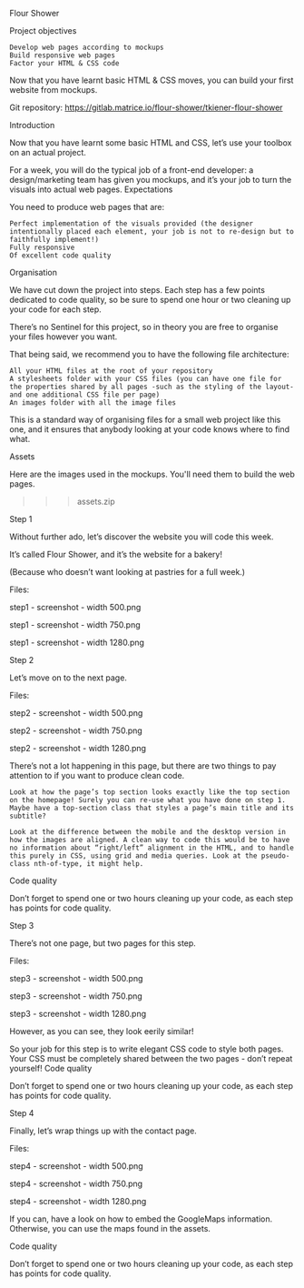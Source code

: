  Flour Shower 

  Project objectives

    Develop web pages according to mockups
    Build responsive web pages
    Factor your HTML & CSS code

Now that you have learnt basic HTML & CSS moves, you can build your first website from mockups.

Git repository:
https://gitlab.matrice.io/flour-shower/tkiener-flour-shower

 Introduction

Now that you have learnt some basic HTML and CSS, let’s use your toolbox on an actual project.

For a week, you will do the typical job of a front-end developer: a design/marketing team has given you mockups, and it’s your job to turn the visuals into actual web pages.
Expectations

You need to produce web pages that are:

    Perfect implementation of the visuals provided (the designer intentionally placed each element, your job is not to re-design but to faithfully implement!)
    Fully responsive
    Of excellent code quality

Organisation

We have cut down the project into steps. 
Each step has a few points dedicated to code quality, so be sure to spend one hour or two cleaning up your code for each step.

There’s no Sentinel for this project, so in theory you are free to organise your files however you want.

That being said, we recommend you to have the following file architecture:

    All your HTML files at the root of your repository
    A stylesheets folder with your CSS files (you can have one file for the properties shared by all pages -such as the styling of the layout- and one additional CSS file per page)
    An images folder with all the image files

This is a standard way of organising files for a small web project like this one, and it ensures that anybody looking at your code knows where to find what.

Assets

Here are the images used in the mockups. You'll need them to build the web pages.
>>> assets.zip

Step 1 



Without further ado, let’s discover the website you will code this week.

It’s called Flour Shower, and it’s the website for a bakery!

(Because who doesn’t want looking at pastries for a full week.)

Files:

step1 - screenshot - width 500.png

step1 - screenshot - width 750.png

step1 - screenshot - width 1280.png

 Step 2

Let’s move on to the next page.

Files:

step2 - screenshot - width 500.png

step2 - screenshot - width 750.png

step2 - screenshot - width 1280.png



There’s not a lot happening in this page, but there are two things to pay attention to if you want to produce clean code.

    Look at how the page’s top section looks exactly like the top section on the homepage! Surely you can re-use what you have done on step 1. Maybe have a top-section class that styles a page’s main title and its subtitle?

    Look at the difference between the mobile and the desktop version in how the images are aligned. A clean way to code this would be to have no information about “right/left” alignment in the HTML, and to handle this purely in CSS, using grid and media queries. Look at the pseudo-class nth-of-type, it might help.

Code quality

Don’t forget to spend one or two hours cleaning up your code, as each step has points for code quality.

 Step 3

There’s not one page, but two pages for this step.

Files:

step3 - screenshot - width 500.png

step3 - screenshot - width 750.png

step3 - screenshot - width 1280.png



However, as you can see, they look eerily similar!

So your job for this step is to write elegant CSS code to style both pages. Your CSS must be completely shared between the two pages - don’t repeat yourself!
Code quality

Don’t forget to spend one or two hours cleaning up your code, as each step has points for code quality.

 Step 4

Finally, let’s wrap things up with the contact page.

Files:

step4 - screenshot - width 500.png

step4 - screenshot - width 750.png

step4 - screenshot - width 1280.png

If you can, have a look on how to embed the GoogleMaps information. Otherwise, you can use the maps found in the assets.

Code quality

Don’t forget to spend one or two hours cleaning up your code, as each step has points for code quality.

